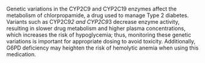 Genetic variations in the CYP2C9 and CYP2C19 enzymes affect the metabolism of chlorpropamide, a drug used to manage Type 2 diabetes. Variants such as CYP2C9*2 and CYP2C9*3 decrease enzyme activity, resulting in slower drug metabolism and higher plasma concentrations, which increases the risk of hypoglycemia; thus, monitoring these genetic variations is important for appropriate dosing to avoid toxicity. Additionally, G6PD deficiency may heighten the risk of hemolytic anemia when using this medication.